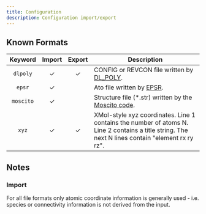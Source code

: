 ```yaml
---
title: Configuration
description: Configuration import/export
---
```


## Known Formats

|Keyword|Import|Export|Description|
|:-----:|:----:|:----:|-----------|
|`dlpoly`|&check;|&check;|CONFIG or REVCON file written by [DL_POLY](https://www.scd.stfc.ac.uk/Pages/DL_POLY.aspx).|
|`epsr`|&check;||Ato file written by [EPSR](https://www.isis.stfc.ac.uk/Pages/Empirical-Potential-Structure-Refinement.aspx).|
|`moscito`|&check;||Structure file (*.str) written by the [Moscito code](http://139.30.122.11/MOSCITO/).|
|`xyz`|&check;|&check;|XMol-style xyz coordinates. Line 1 contains the number of atoms N. Line 2 contains a title string. The next N lines contain "element  rx  ry  rz". |

## Notes

### Import

For all file formats only atomic coordinate information is generally used - i.e. species or connectivity information is not derived from the input.
